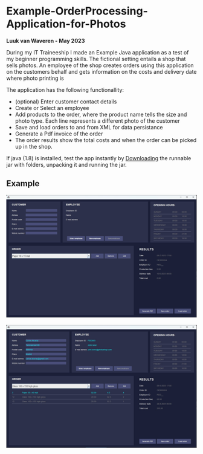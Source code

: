 # Example-OrderProcessing-Application-for-Photos
 
**Luuk van Waveren - May 2023**

During my IT Traineeship I made an Example Java application as a test of my beginner programming skills. The fictional setting entails a shop that sells photos.
An employee of the shop creates orders using this application on the customers behalf and gets information on the costs and delivery date where photo printing is 

The application has the following functionallity:
- (optional) Enter customer contact details
- Create or Select an employee
- Add products to the order, where the product name tells the size and photo type. Each line represents a different photo of the customer
- Save and load orders to and from XML for data persistance
- Generate a Pdf invoice of the order
- The order results show the total costs and when the order can be picked up in the shop.


If java (1.8) is installed, test the app instantly by [Downloading](GitHubReadmeFiles/RunnableJar.zip) the runnable jar with folders, unpacking it and running the jar.

## Example

<img src="GitHubReadmeFiles/PhotoOrderAppStart.jpg"/>
<br/><br/>
<img src="GitHubReadmeFiles/PhotoOrderAppUsage.jpg"/>